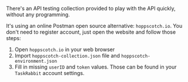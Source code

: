 There's an API testing collection provided to play with the API quickly, without any programming.

It's using an online Postman open source alternative: `hoppscotch.io`. You don't need to register account, just open the website and follow those steps:

1. Open `hoppscotch.io` in your web browser
2. Import `hoppscotch-collection.json` file and `hoppscotch-environment.json` 
3. Fill in missing `userID` and `token` values. Those can be found in your `TaskRabbit` account settings. 
